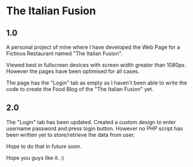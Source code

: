# The Italian Fusion

## 1.0
A personal project of mine where I have developed the Web Page for a Fictious Restaurant named "The Italian Fusion".


Viewed best in fullscreen devices with screen width greater than 1080px. However the pages have been optimised for all cases. 


The page has the "Login" tab as empty as I haven't been able to write the code to create the Food Blog of the "The Italian Fusion" yet.

## 2.0

The "Login" tab has been updated. Created a custom design to enter username password and press login button. However no PHP script has been written yet to store/retrieve the data from user.

Hope to do that in future soon.

Hope you guys like it. :)
